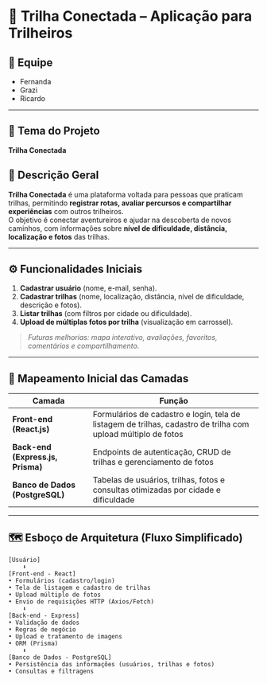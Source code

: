 # 🌄 Trilha Conectada – Aplicação para Trilheiros

## 👥 Equipe
- Fernanda  
- Grazi  
- Ricardo  

---

## 🎯 Tema do Projeto
**Trilha Conectada**

## 📘 Descrição Geral
**Trilha Conectada** é uma plataforma voltada para pessoas que praticam trilhas, permitindo **registrar rotas, avaliar percursos e compartilhar experiências** com outros trilheiros.  
O objetivo é conectar aventureiros e ajudar na descoberta de novos caminhos, com informações sobre **nível de dificuldade, distância, localização e fotos** das trilhas.

---

## ⚙️ Funcionalidades Iniciais
1. **Cadastrar usuário** (nome, e-mail, senha).  
2. **Cadastrar trilhas** (nome, localização, distância, nível de dificuldade, descrição e fotos).  
3. **Listar trilhas** (com filtros por cidade ou dificuldade).  
4. **Upload de múltiplas fotos por trilha** (visualização em carrossel).  

> *Futuras melhorias: mapa interativo, avaliações, favoritos, comentários e compartilhamento.*

---

## 🧩 Mapeamento Inicial das Camadas

| Camada | Função |
|--------|--------|
| **Front-end (React.js)** | Formulários de cadastro e login, tela de listagem de trilhas, cadastro de trilha com upload múltiplo de fotos |
| **Back-end (Express.js, Prisma)** | Endpoints de autenticação, CRUD de trilhas e gerenciamento de fotos |
| **Banco de Dados (PostgreSQL)** | Tabelas de usuários, trilhas, fotos e consultas otimizadas por cidade e dificuldade

---

## 🗺️ Esboço de Arquitetura (Fluxo Simplificado)

```
[Usuário]
    ⬇️  
[Front-end - React]
• Formulários (cadastro/login)
• Tela de listagem e cadastro de trilhas
• Upload múltiplo de fotos
• Envio de requisições HTTP (Axios/Fetch)
    ⬇️ 
[Back-end - Express]
• Validação de dados
• Regras de negócio
• Upload e tratamento de imagens
• ORM (Prisma)
    ⬇️ 
[Banco de Dados - PostgreSQL]
• Persistência das informações (usuários, trilhas e fotos)
• Consultas e filtragens
```